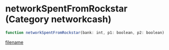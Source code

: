# networkSpentFromRockstar (Category networkcash)

```js
function networkSpentFromRockstar(bank: int, p1: boolean, p2: boolean): void
```

[filename](networkSpentFromRockstar_m.md ':include')